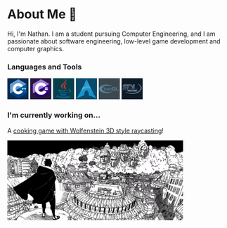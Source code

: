 # About Me :wave:

Hi, I'm Nathan. I am a student pursuing Computer Engineering, and I am passionate about software engineering, low-level game development and computer graphics.

### Languages and Tools
<img src="/icons/cpp.png" alt="C++" width="48"/> <img src="/icons/cs.png" alt="C#" width="48"/> <img src="/icons/java.png" alt="Java" width="48"/> <img src="/icons/arch.png" alt="Arch Linux" width="48"/> <img src="/icons/opengl.png" alt="OpenGL" width="48"/> <img src="/icons/sdl.png" alt="SDL" width="48"/>

### I'm currently working on...
A [cooking game with Wolfenstein 3D style raycasting](https://github.com/fspinner71/raycaster-cooking)!

<img src="/images/banner.gif" alt="C++" width="400"/>

<!--
**fspinner71/fspinner71** is a ✨ _special_ ✨ repository because its `README.md` (this file) appears on your GitHub profile.

Here are some ideas to get you started:

- 🔭 I’m currently working on ...
- 🌱 I’m currently learning ...
- 👯 I’m looking to collaborate on ...
- 🤔 I’m looking for help with ...
- 💬 Ask me about ...
- 📫 How to reach me: ...
- 😄 Pronouns: ...
- ⚡ Fun fact: ...
-->
